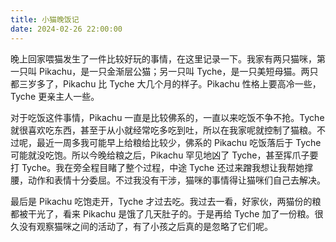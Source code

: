 ```yaml
---
title: 小猫晚饭记
date: 2024-02-26 22:00:00
---
```


晚上回家喂猫发生了一件比较好玩的事情，在这里记录一下。我家有两只猫咪，第一只叫 Pikachu，是一只金渐层公猫；另一只叫 Tyche，是一只美短母猫。两只都三岁多了，Pikachu 比 Tyche 大几个月的样子。Pikachu 性格上要高冷一些，Tyche 更亲主人一些。

对于吃饭这件事情，Pikachu 一直是比较佛系的，一直以来吃饭不争不抢。Tyche 就很喜欢吃东西，甚至于从小就经常吃多吃到吐，所以在我家呢就控制了猫粮。不过呢，最近一周多我可能早上给粮给比较少，佛系的 Pikachu 吃饭落后于 Tyche 可能就没吃饱。所以今晚给粮之后，Pikachu 罕见地凶了 Tyche，甚至挥爪子要打 Tyche。我在旁全程目睹了整个过程，中途 Tyche 还过来蹭我想让我帮她撑腰，动作和表情十分委屈。不过我没有干涉，猫咪的事情得让猫咪们自己去解决。

最后是 Pikachu 吃饱走开，Tyche 才过去吃。我过去一看，好家伙，两猫份的粮都被干光了，看来 Pikachu 是饿了几天肚子的。于是再给 Tyche 加了一份粮。很久没有观察猫咪之间的活动了，有了小孩之后真的是忽略了它们呢。
